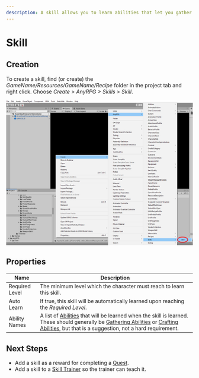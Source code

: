 ```yaml
---
description: A skill allows you to learn abilities that let you gather or craft items.
---
```


# Skill

## Creation

To create a skill, find (or create) the _GameName/Resources/GameName/Recipe_ folder in the project tab and right click.  Choose _Create > AnyRPG > Skills > Skill_.

![](<../.gitbook/assets/image (1) (2).png>)

## Properties

| Name           | Description                                                                                                                                                                                                                                                            |
| -------------- | ---------------------------------------------------------------------------------------------------------------------------------------------------------------------------------------------------------------------------------------------------------------------- |
| Required Level | The minimum level which the character must reach to learn this skill.                                                                                                                                                                                                  |
| Auto Learn     | If true, this skill will be automatically learned upon reaching the _Required Level_.                                                                                                                                                                                  |
| Ability Names  | A list of [Abilities](abilities/) that will be learned when the skill is learned.  These should generally be [Gathering Abilities](abilities/gather-ability.md) or [Crafting Abilities](abilities/craft-ability.md), but that is a suggestion, not a hard requirement. |

## Next Steps

* Add a skill as a reward for completing a [Quest](quest.md).
* Add a skill to a [Skill Trainer](interactable-option-configurations/skill-trainer-config.md) so the trainer can teach it.
